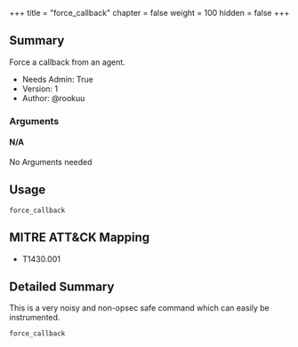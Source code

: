 +++
title = "force_callback"
chapter = false
weight = 100
hidden = false
+++

## Summary

Force a callback from an agent.
- Needs Admin: True  
- Version: 1  
- Author: @rookuu


### Arguments

#### N/A

No Arguments needed

## Usage

``` 
force_callback
```

## MITRE ATT&CK Mapping

- T1430.001 


## Detailed Summary

This is a very noisy and non-opsec safe command which can easily be instrumented.
```
force_callback
```